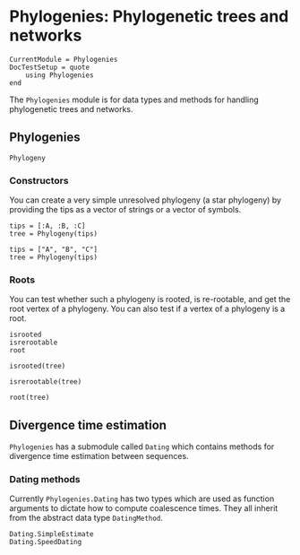 # Phylogenies: Phylogenetic trees and networks

```@meta
CurrentModule = Phylogenies
DocTestSetup = quote
    using Phylogenies
end
```

The `Phylogenies` module is for data types and methods for handling phylogenetic
trees and networks.

## Phylogenies

```@docs
Phylogeny
```

### Constructors

You can create a very simple unresolved phylogeny (a star phylogeny) by
providing the tips as a vector of strings or a vector of symbols.

```@example t
tips = [:A, :B, :C]
tree = Phylogeny(tips)
```

```@example
tips = ["A", "B", "C"]
tree = Phylogeny(tips)
```

### Roots

You can test whether such a phylogeny is rooted, is re-rootable, and get the
root vertex of a phylogeny.
You can also test if a vertex of a phylogeny is a root.

```@docs
isrooted
isrerootable
root
```

```@example t
isrooted(tree)
```

```@example t
isrerootable(tree)
```

```@example t
root(tree)
```

## Divergence time estimation

`Phylogenies` has a submodule called `Dating` which contains methods for divergence
time estimation between sequences.

### Dating methods

Currently `Phylogenies.Dating` has two types which are used as function arguments to
dictate how to compute coalescence times. They all inherit from the abstract
data type `DatingMethod`.

```@docs
Dating.SimpleEstimate
Dating.SpeedDating
```
